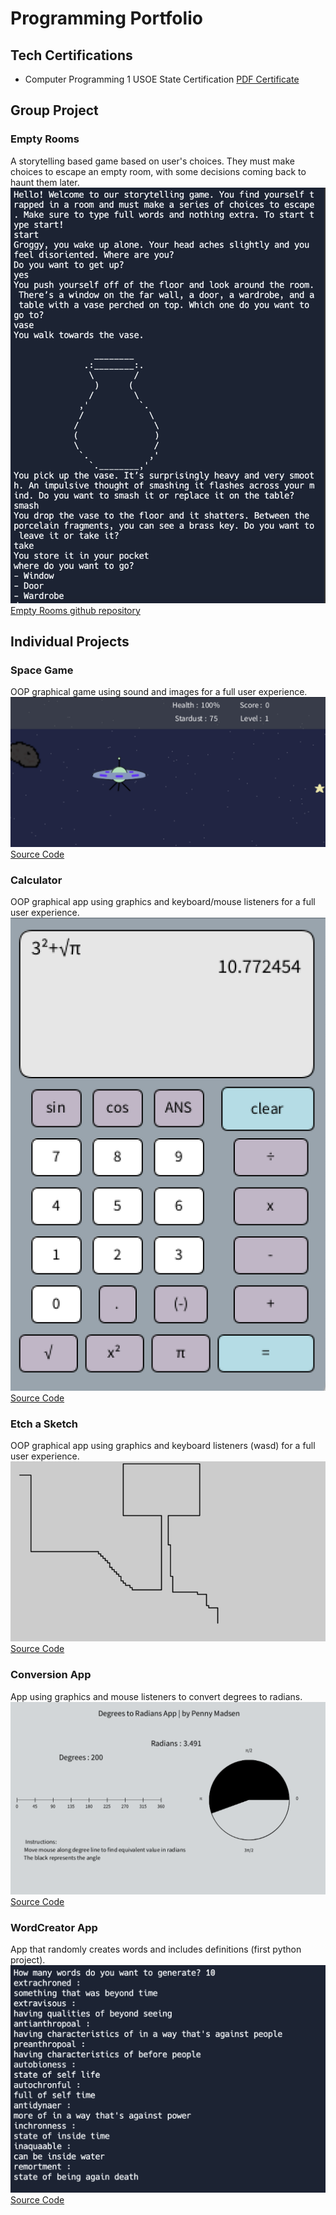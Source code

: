 # Programming Portfolio

## Tech Certifications
* Computer Programming 1 USOE State Certification
  [PDF Certificate](https://github.com/Penelope-Madsen/programmingportfolio/blob/main/images/Penelope%20Madsen_Computer%20Programming%20I_12182023.pdf)

## Group Project


### Empty Rooms
A storytelling based game based on user's choices. They must make choices to escape an empty room, with some decisions coming back to haunt them later.
![UserExperience](https://github.com/Penelope-Madsen/programmingportfolio/blob/main/images/EmptyRooms.png)
[Empty Rooms github repository](https://github.com/Rahul7834/Empty-Rooms)

## Individual Projects

### Space Game
OOP graphical game using sound and images for a full user experience.
![Gameplay](https://github.com/Penelope-Madsen/programmingportfolio/blob/main/images/SpaceGameImage.png?raw=true)
[Source Code](https://github.com/Penelope-Madsen/programmingportfolio/blob/main/src/SpaceGame.zip)

### Calculator
OOP graphical app using graphics and keyboard/mouse listeners for a full user experience.
![UserExperience](https://github.com/Penelope-Madsen/programmingportfolio/blob/main/images/CalcImage.png?raw=true)
[Source Code](https://github.com/Penelope-Madsen/programmingportfolio/blob/main/src/CalculatorAppKeyboard.zip)

### Etch a Sketch
OOP graphical app using graphics and keyboard listeners (wasd) for a full user experience.
![UserExperience](https://github.com/Penelope-Madsen/programmingportfolio/blob/main/images/line-000508.png?raw=true)
[Source Code](https://github.com/Penelope-Madsen/programmingportfolio/blob/main/src/Etch_A_Sketch.pde)

### Conversion App
App using graphics and mouse listeners to convert degrees to radians.
![UserExperience](https://github.com/Penelope-Madsen/programmingportfolio/blob/main/images/ConversionAppImage.png?raw=true)
[Source Code](https://github.com/Penelope-Madsen/programmingportfolio/blob/main/src/ConversionApp.pde)

### WordCreator App
App that randomly creates words and includes definitions (first python project).
![UserExperience](https://github.com/Penelope-Madsen/programmingportfolio/blob/main/images/WordCreatorImage.png?raw=true)
[Source Code](https://github.com/Penelope-Madsen/programmingportfolio/blob/main/src/WordCreator.py)
